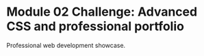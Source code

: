 # Module 02 Challenge: Advanced CSS and professional portfolio
Professional web development showcase. 
